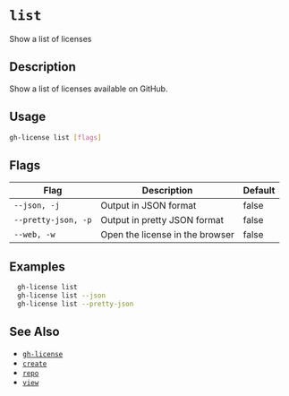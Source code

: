# `list`

Show a list of licenses

## Description

Show a list of licenses available on GitHub.

## Usage

```sh
gh-license list [flags]
```

## Flags

| Flag | Description | Default |
|------|-------------|---------|
| `--json, -j` | Output in JSON format | false |
| `--pretty-json, -p` | Output in pretty JSON format | false |
| `--web, -w` | Open the license in the browser | false |

## Examples

```sh
  gh-license list
  gh-license list --json
  gh-license list --pretty-json
```

## See Also

* [`gh-license`](./gh-license.md)
* [`create`](./create.md)
* [`repo`](./repo.md)
* [`view`](./view.md)
